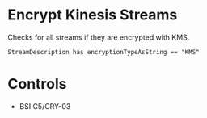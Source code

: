 # Encrypt Kinesis Streams

Checks for all streams if they are encrypted with KMS.

```ccl
StreamDescription has encryptionTypeAsString == "KMS"
```

# Controls

* BSI C5/CRY-03
